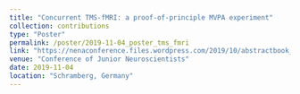 ```yaml
---
title: "Concurrent TMS-fMRI: a proof-of-principle MVPA experiment"
collection: contributions
type: "Poster"
permalink: /poster/2019-11-04_poster_tms_fmri
link: "https://nenaconference.files.wordpress.com/2019/10/abstractbook_nena2019.pdf"
venue: "Conference of Junior Neuroscientists"
date: 2019-11-04
location: "Schramberg, Germany"
---
```

